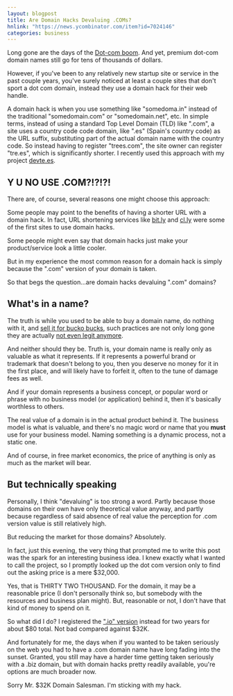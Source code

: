 ```yaml
---
layout: blogpost
title: Are Domain Hacks Devaluing .COMs?
hnlink: "https://news.ycombinator.com/item?id=7024146"
categories: business
---
```


Long gone are the days of the [Dot-com boom](http://en.wikipedia.org/wiki/Dot-com_bubble). And yet, premium dot-com domain names still go for tens of thousands of dollars.

However, if you've been to any relatively new startup site or service in the past couple years, you've surely noticed at least a couple sites that don't sport a dot com domain, instead they use a domain hack for their web handle.

A domain hack is when you use something like "somedoma.in" instead of the traditional "somedomain.com" or "somedomain.net", etc. In simple terms, instead of using a standard Top Level Domain (TLD) like ".com", a site uses a country code code domain, like ".es" (Spain's country code) as the URL suffix, substituting part of the actual domain name with the country code. So instead having to register "trees.com", the site owner can register "tre.es", which is significantly shorter. I recently used this approach with my project [devte.es](http://devte.es).

## Y U NO USE .COM?!?!?!

There are, of course, several reasons one might choose this approach:

Some people may point to the benefits of having a shorter URL with a domain hack. In fact, URL shortening services like <a href="https://bitly.com/" target="_blank">bit.ly</a> and <a href="http://getcloudapp.com/" target="_target">cl.ly</a> were some of the first sites to use domain hacks.

Some people might even say that domain hacks just make your product/service look a little cooler.

But in my experience the most common reason for a domain hack is simply because the ".com" version of your domain is taken.

So that begs the question...are domain hacks devaluing ".com" domains?

## What's in a name?

The truth is while you used to be able to buy a domain name, do nothing with it, and [sell it for bucko bucks](http://en.wikipedia.org/wiki/Cybersquatting), such practices are not only long gone they are actually [not even legit anymore](http://www.icann.org/en/help/dndr).

And neither should they be. Truth is, your domain name is really only as valuable as what it represents. If it represents a powerful brand or trademark that doesn't belong to you, then you deserve no money for it in the first place, and will likely have to forfeit it, often to the tune of damage fees as well.

And if your domain represents a business concept, or popular word or phrase with no business model (or application) behind it, then it's basically worthless to others.

The real value of a domain is in the actual product behind it. The business model is what is valuable, and there's no magic word or name that you **must** use for your business model. Naming something is a dynamic process, not a static one.

And of course, in free market economics, the price of anything is only as much as the market will bear.

## But technically speaking

Personally, I think "devaluing" is too strong a word. Partly because those domains on their own have only theoretical value anyway, and partly because regardless of said absence of real value the perception for .com version value is still relatively high.

But reducing the market for those domains? Absolutely.

In fact, just this evening, the very thing that prompted me to write this post was the spark for an interesting business idea. I knew exactly what I wanted to call the project, so I promptly looked up the dot com version only to find out the asking price is a mere $32,000.

Yes, that is THIRTY TWO THOUSAND. For the domain, it may be a reasonable price (I don't personally think so, but somebody with the resources and business plan might). But, reasonable or not, I don't have that kind of money to spend on it.

So what did I do? I registered the [".io" version](http://userbase.io/) instead for two years for about $80 total. Not bad compared against $32K.

And fortunately for me, the days when if you wanted to be taken seriously on the web you had to have a .com domain name have long fading into the sunset. Granted, you still may have a harder time getting taken seriously with a .biz domain, but with domain hacks pretty readily available, you're options are much broader now.

Sorry Mr. $32K Domain Salesman. I'm sticking with my hack.